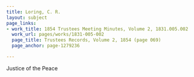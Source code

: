 ```yaml
---
title: Loring, C. R.
layout: subject
page_links:
- work_title: 1854 Trustees Meeting Minutes, Volume 2, 1831.005.002
  work_url: pages/works/1831-005-002
  page_title: Trustees Records, Volume 2, 1854 (page 069)
  page_anchor: page-1279236

---
```

<p>Justice of the Peace</p>